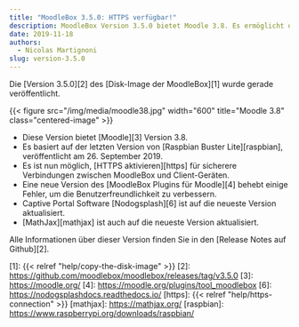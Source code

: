 ```yaml
---
title: "MoodleBox 3.5.0: HTTPS verfügbar!"
description: MoodleBox Version 3.5.0 bietet Moodle 3.8. Es ermöglicht die Aktivierung von HTTPS und basiert auf der neuesten Version von Raspbian.
date: 2019-11-18
authors:
  - Nicolas Martignoni
slug: version-3.5.0
---
```


Die [Version 3.5.0][2] des [Disk-Image der MoodleBox][1] wurde gerade veröffentlicht.

{{< figure src="/img/media/moodle38.jpg" width="600" title="Moodle 3.8" class="centered-image" >}}

  - Diese Version bietet [Moodle][3] Version 3.8.
  - Es basiert auf der letzten Version von [Raspbian Buster Lite][raspbian], veröffentlicht am 26. September 2019.
  - Es ist nun möglich, [HTTPS aktivieren][https] für sicherere Verbindungen zwischen MoodleBox und Client-Geräten.
  - Eine neue Version des [MoodleBox Plugins für Moodle][4] behebt einige Fehler, um die Benutzerfreundlichkeit zu verbessern.
  - Captive Portal Software [Nodogsplash][6] ist auf die neueste Version aktualisiert.
  - [MathJax][mathjax] ist auch auf die neueste Version aktualisiert.

Alle Informationen über dieser Version finden Sie in den [Release Notes auf Github][2].

 [1]: {{< relref "help/copy-the-disk-image" >}}
 [2]: https://github.com/moodlebox/moodlebox/releases/tag/v3.5.0
 [3]: https://moodle.org/
 [4]: https://moodle.org/plugins/tool_moodlebox
 [6]: https://nodogsplashdocs.readthedocs.io/
 [https]: {{< relref "help/https-connection" >}}
 [mathjax]: https://mathjax.org/
 [raspbian]: https://www.raspberrypi.org/downloads/raspbian/
